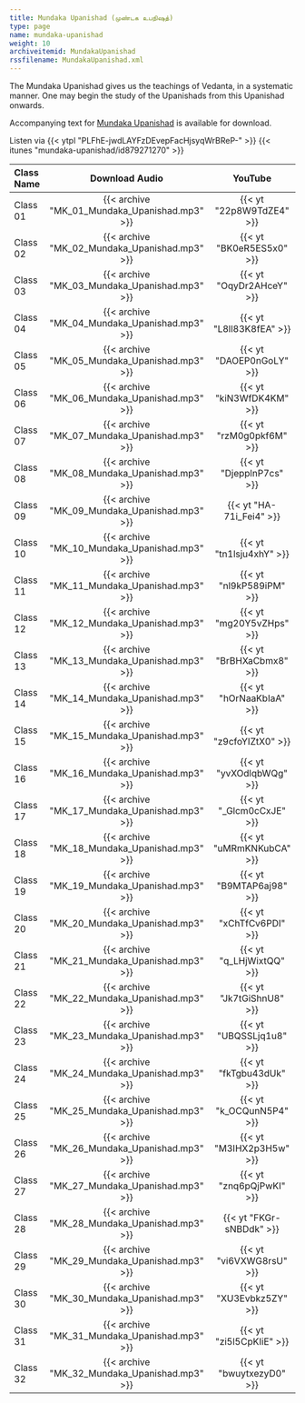 ```yaml
---
title: Mundaka Upanishad (முண்டக உபநிஷத்)
type: page
name: mundaka-upanishad
weight: 10
archiveitemid: MundakaUpanishad
rssfilename: MundakaUpanishad.xml
---
```


The Mundaka Upanishad gives us the teachings of Vedanta, in a systematic manner. One may begin the study of the Upanishads from this Upanishad onwards.

Accompanying text for [Mundaka Upanishad](https://archive.org/download/UpanishadsTamil/02_Mundaka_Upanishad.pdf) is available for download.

Listen via {{< ytpl "PLFhE-jwdLAYFzDEvepFacHjsyqWrBReP-" >}} {{< itunes "mundaka-upanishad/id879271270" >}}

Class Name | Download Audio | YouTube
:---|:---:|:---:
Class 01 | {{< archive "MK_01_Mundaka_Upanishad.mp3" >}} | {{< yt "22p8W9TdZE4" >}}
Class 02 | {{< archive "MK_02_Mundaka_Upanishad.mp3" >}} | {{< yt "BK0eR5ES5x0" >}}
Class 03 | {{< archive "MK_03_Mundaka_Upanishad.mp3" >}} | {{< yt "OqyDr2AHceY" >}}
Class 04 | {{< archive "MK_04_Mundaka_Upanishad.mp3" >}} | {{< yt "L8ll83K8fEA" >}}
Class 05 | {{< archive "MK_05_Mundaka_Upanishad.mp3" >}} | {{< yt "DAOEP0nGoLY" >}}
Class 06 | {{< archive "MK_06_Mundaka_Upanishad.mp3" >}} | {{< yt "kiN3WfDK4KM" >}}
Class 07 | {{< archive "MK_07_Mundaka_Upanishad.mp3" >}} | {{< yt "rzM0g0pkf6M" >}}
Class 08 | {{< archive "MK_08_Mundaka_Upanishad.mp3" >}} | {{< yt "DjepplnP7cs" >}}
Class 09 | {{< archive "MK_09_Mundaka_Upanishad.mp3" >}} | {{< yt "HA-71i_Fei4" >}}
Class 10 | {{< archive "MK_10_Mundaka_Upanishad.mp3" >}} | {{< yt "tn1lsju4xhY" >}}
Class 11 | {{< archive "MK_11_Mundaka_Upanishad.mp3" >}} | {{< yt "nl9kP589iPM" >}}
Class 12 | {{< archive "MK_12_Mundaka_Upanishad.mp3" >}} | {{< yt "mg20Y5vZHps" >}}
Class 13 | {{< archive "MK_13_Mundaka_Upanishad.mp3" >}} | {{< yt "BrBHXaCbmx8" >}}
Class 14 | {{< archive "MK_14_Mundaka_Upanishad.mp3" >}} | {{< yt "hOrNaaKbIaA" >}}
Class 15 | {{< archive "MK_15_Mundaka_Upanishad.mp3" >}} | {{< yt "z9cfoYIZtX0" >}}
Class 16 | {{< archive "MK_16_Mundaka_Upanishad.mp3" >}} | {{< yt "yvXOdlqbWQg" >}}
Class 17 | {{< archive "MK_17_Mundaka_Upanishad.mp3" >}} | {{< yt "_Glcm0cCxJE" >}}
Class 18 | {{< archive "MK_18_Mundaka_Upanishad.mp3" >}} | {{< yt "uMRmKNKubCA" >}}
Class 19 | {{< archive "MK_19_Mundaka_Upanishad.mp3" >}} | {{< yt "B9MTAP6aj98" >}}
Class 20 | {{< archive "MK_20_Mundaka_Upanishad.mp3" >}} | {{< yt "xChTfCv6PDI" >}}
Class 21 | {{< archive "MK_21_Mundaka_Upanishad.mp3" >}} | {{< yt "q_LHjWixtQQ" >}}
Class 22 | {{< archive "MK_22_Mundaka_Upanishad.mp3" >}} | {{< yt "Jk7tGiShnU8" >}}
Class 23 | {{< archive "MK_23_Mundaka_Upanishad.mp3" >}} | {{< yt "UBQSSLjq1u8" >}}
Class 24 | {{< archive "MK_24_Mundaka_Upanishad.mp3" >}} | {{< yt "fkTgbu43dUk" >}}
Class 25 | {{< archive "MK_25_Mundaka_Upanishad.mp3" >}} | {{< yt "k_OCQunN5P4" >}}
Class 26 | {{< archive "MK_26_Mundaka_Upanishad.mp3" >}} | {{< yt "M3IHX2p3H5w" >}}
Class 27 | {{< archive "MK_27_Mundaka_Upanishad.mp3" >}} | {{< yt "znq6pQjPwKI" >}}
Class 28 | {{< archive "MK_28_Mundaka_Upanishad.mp3" >}} | {{< yt "FKGr-sNBDdk" >}}
Class 29 | {{< archive "MK_29_Mundaka_Upanishad.mp3" >}} | {{< yt "vi6VXWG8rsU" >}}
Class 30 | {{< archive "MK_30_Mundaka_Upanishad.mp3" >}} | {{< yt "XU3Evbkz5ZY" >}}
Class 31 | {{< archive "MK_31_Mundaka_Upanishad.mp3" >}} | {{< yt "zi5l5CpKIiE" >}}
Class 32 | {{< archive "MK_32_Mundaka_Upanishad.mp3" >}} | {{< yt "bwuytxezyD0" >}}